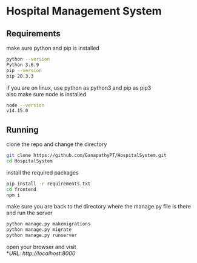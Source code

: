 # Hospital Management System

## Requirements
make sure python and pip is installed
```bash
python --version
Python 3.6.9
pip --version
pip 20.3.3
```
if you are on linux, use python as python3 and pip as pip3 <br />
also make sure node is installed
```bash	
node --version
v14.15.0
```
## Running
clone the repo and change the directory
```bash
git clone https://github.com/GanapathyPT/HospitalSystem.git
cd HospitalSystem
```
install the required packages
```bash
pip install -r requirements.txt
cd frontend
npm i
```
make sure you are back to the directory where the manage.py file is there and run the server
```bash
python manage.py makemigrations
python manage.py migrate
python manage.py runserver
```
open your browser and visit <br />
**URL: http://localhost:8000*